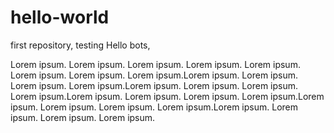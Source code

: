 # hello-world
first repository, testing
Hello bots, 

Lorem ipsum. Lorem ipsum. Lorem ipsum. Lorem ipsum. Lorem ipsum. Lorem ipsum. Lorem ipsum. Lorem ipsum.Lorem ipsum. Lorem ipsum. Lorem ipsum. Lorem ipsum.Lorem ipsum. Lorem ipsum. Lorem ipsum. Lorem ipsum.Lorem ipsum. Lorem ipsum. Lorem ipsum. Lorem ipsum.Lorem ipsum. Lorem ipsum. Lorem ipsum. Lorem ipsum.Lorem ipsum. Lorem ipsum. Lorem ipsum. Lorem ipsum.
